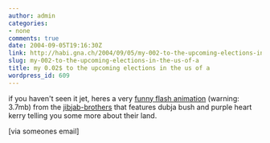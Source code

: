 ```yaml
---
author: admin
categories:
- none
comments: true
date: 2004-09-05T19:16:30Z
link: http://habi.gna.ch/2004/09/05/my-002-to-the-upcoming-elections-in-the-us-of-a/
slug: my-002-to-the-upcoming-elections-in-the-us-of-a
title: my 0.02$ to the upcoming elections in the us of a
wordpress_id: 609
---
```


if you haven't seen it jet, heres a very [funny flash animation](http://www.jibjab.com/play.asp?contentid=162)  (warning: 3.7mb) from the [jibjab-brothers](http://www.jibjab.com/default.asp) that features dubja bush and purple heart kerry telling you some more about their land.

[via someones email]

